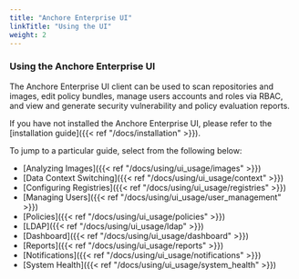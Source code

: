 ```yaml
---
title: "Anchore Enterprise UI"
linkTitle: "Using the UI"
weight: 2
---
```


### Using the Anchore Enterprise UI

The Anchore Enterprise UI client can be used to scan repositories and images, edit policy bundles, manage users accounts and roles via RBAC, and view and generate security vulnerability and policy evaluation reports.

If you have not installed the Anchore Enterprise UI, please refer to the [installation guide]({{< ref "/docs/installation" >}}).

To jump to a particular guide, select from the following below:

- [Analyzing Images]({{< ref "/docs/using/ui_usage/images" >}})
- [Data Context Switching]({{< ref "/docs/using/ui_usage/context" >}})
- [Configuring Registries]({{< ref "/docs/using/ui_usage/registries" >}})
- [Managing Users]({{< ref "/docs/using/ui_usage/user_management" >}})
- [Policies]({{< ref "/docs/using/ui_usage/policies" >}})
- [LDAP]({{< ref "/docs/using/ui_usage/ldap" >}})
- [Dashboard]({{< ref "/docs/using/ui_usage/dashboard" >}})
- [Reports]({{< ref "/docs/using/ui_usage/reports" >}})
- [Notifications]({{< ref "/docs/using/ui_usage/notifications" >}})
- [System Health]({{< ref "/docs/using/ui_usage/system_health" >}})
